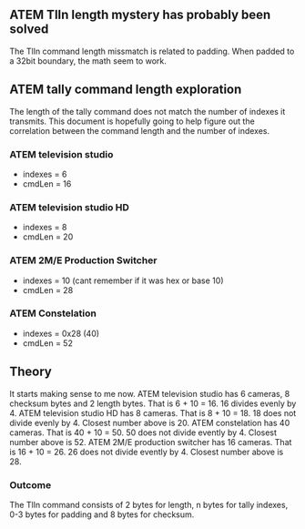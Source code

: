 ## ATEM TlIn length mystery has probably been solved
The TlIn command length missmatch is related to padding.
When padded to a 32bit boundary, the math seem to work.

## ATEM tally command length exploration
The length of the tally command does not match the number of indexes it transmits.
This document is hopefully going to help figure out the correlation between the command length and the number of indexes.

### ATEM television studio
* indexes = 6
* cmdLen = 16

### ATEM television studio HD
* indexes = 8
* cmdLen = 20

### ATEM 2M/E Production Switcher
* indexes = 10 (cant remember if it was hex or base 10)
* cmdLen = 28

### ATEM Constelation
* indexes = 0x28 (40)
* cmdLen = 52



## Theory
It starts making sense to me now.
ATEM television studio has 6 cameras, 8 checksum bytes and 2 length bytes.
That is 6 + 10 = 16. 16 divides evenly by 4.
ATEM television studio HD has 8 cameras.
That is 8 + 10 = 18. 18 does not divide evenly by 4. Closest number above is 20.
ATEM constelation has 40 cameras.
That is 40 + 10 = 50. 50 does not divide evently by 4. Closest number above is 52.
ATEM 2M/E production switcher has 16 cameras.
That is 16 + 10 = 26. 26 does not divide evently by 4. Closest number above is 28.

### Outcome
The TlIn command consists of 2 bytes for length, n bytes for tally indexes, 0-3 bytes for padding and 8 bytes for checksum.
